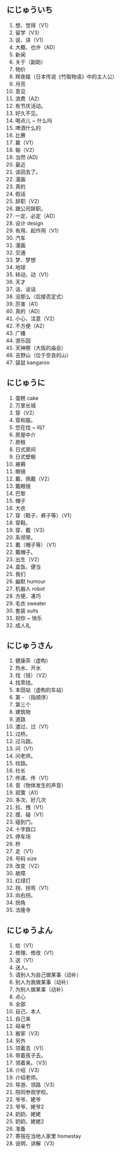 ## にじゅういち

1. 想、觉得（V1）
2. 留学（V3）
3. 说、讲（V1）
4. 大概、也许（AD）
5. 新闻
6. 关于（副助）
7. 物价
8. 辉夜姬（日本传说《竹取物语》中的主人公）
9. 月亮
10. 意见
11. 浪费（A2）
13. 有节庆活动。
14. 好久不见。
15. 喝点儿 ~ 什么吗
16. 啤酒什么的
17. 比赛
18. 赢（V1）
19. 输（V2）
20. 当然 (AD)
21. 最近
22. 该回去了。
23. 漫画
24. 真的
25. 假话
26. 辞职（V2）
27. 跟公司辞职。
28. 一定、必定（AD）
29. 设计 design
30. 有用、起作用（V1）
31. 汽车
32. 漫画
33. 交通
34. 梦、梦想
35. 地球
36. 转动、动（V1）
37. 天才
38. 话、谈话
39. 没那么（后接否定式）
40. 厉害（A1）
41. 真的（AD）
42. 小心、注意（V2）
43. 不方便（A2）
44. 广播
45. 游乐园
46. 天神祭（大阪的庙会）
47. 吉野山（位于奈良的山）
48. 袋鼠 kangaroo

## にじゅうに

1. 蛋糕 cake
2. 万里长城
3. 穿（V2）
4. 穿和服。
5. 您在找 ~ 吗?
6. 房屋中介
7. 房租
8. 日式房间
9. 日式壁橱
10. 被褥
11. 眼镜
12. 戴、佩戴（V2）
13. 戴眼镜
14. 巴黎
15. 帽子
16. 大衣
17. 穿（鞋子、裤子等）（V1）
18. 穿鞋。
19. 穿、戴（V3）
20. 系领带。
21. 戴（帽子等）（V1）
22. 戴帽子。
23. 出生（V2）
24. 盒饭、便当
25. 我们
26. 幽默 humour
27. 机器人 robot
28. 方便、凑巧
29. 毛衣 sweater
30. 套装 suits
31. 祝你 ~ 快乐
32. 成人礼

## にじゅうさん

1. 健康茶（虚构）
2. 热水、开水
3. 找（钱）（V2）
4. 找零钱。
5. 本田站（虚构的车站）
6. 第 - （指顺序）
7. 第三个
8. 建筑物
9. 道路
10. 渡过、过（V1）
11. 过桥。
12. 过马路。
13. 问（V1）
14. 问老师。
15. 纹路。
16. 社长
17. 传递、传（V1）
18. 音（物体发生的声音）
19. 寂寞（A1）
20. 多次、好几次
21. 拉、拽（V1）
22. 摸、碰（V1）
23. 碰到门。
24. 十字路口
25. 停车场
26. 桥
27. 走（V1）
28. 号码 size
29. 改变（V2）
30. 故障
31. 红绿灯
32. 拐、拐弯（V1）
33. 向右拐。
34. 拐角
35. 法隆寺

## にじゅうよん

1. 给（V1）
2. 修理、修改（V1）
3. 送（V1）
4. 送人。
5. 请别人为自己做某事（动补）
6. 别人为我做某事（动补）
7. 为别人做某事（动补）
8. 点心
9. 全部
10. 自己、本人
11. 自己来
12. 母亲节
13. 搬家（V3）
14. 另外
15. 领着去（V1）
16. 带着孩子去。
17. 领着来。（V3）
18. 介绍（V3）
19. 介绍老师。
20. 导游、领路（V3）
21. 陪同参观学校。
22. 爷爷、姥爷
23. 爷爷、姥爷2
24. 奶奶、姥姥
25. 奶奶、姥姥2
26. 准备
27. 寄宿在当地人家里 homestay
28. 说明、讲解（V3）